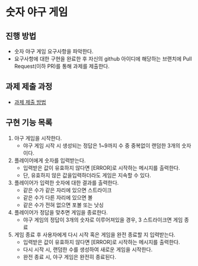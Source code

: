 # 숫자 야구 게임
## 진행 방법
* 숫자 야구 게임 요구사항을 파악한다.
* 요구사항에 대한 구현을 완료한 후 자신의 github 아이디에 해당하는 브랜치에 Pull Request(이하 PR)를 통해 과제를 제출한다.

## 과제 제출 과정
* [과제 제출 방법](https://github.com/next-step/nextstep-docs/tree/master/precourse)

## 구현 기능 목록
1. 야구 게임을 시작한다.
    - 야구 게임 시작 시 생성되는 정답은 1~9까지 수 중 중복없이 랜덤한 3개의 숫자이다.
2. 플레이어에게 숫자를 입력받는다.
    - 입력받은 값이 유효하지 않다면 [ERROR]로 시작하는 메시지를 출력한다.
    - 단, 유효하지 않은 값을입력하더라도 게임은 지속할 수 있다.
3. 플레이어가 입력한 숫자에 대한 결과를 출력한다.
    - 같은 수가 같은 자리에 있으면 스트라이크
    - 같은 수가 다른 자리에 있으면 볼
    - 같은 수가 전혀 없으면 포볼 또는 낫싱
4. 플레이어가 정답을 맞추면 게임을 종료한다.
    - 야구 게임의 정답이 3개의 숫자로 이루어져있을 경우, 3 스트라이크면 게임 종료
5. 게임 종료 후 사용자에게 다시 시작 혹은 게임을 완전 종료할 지 입력받는다.
    - 입력받은 값이 유효하지 않다면 [ERROR]로 시작하는 메시지를 출력한다.
    - 다시 시작 시, 랜덤한 수를 생성하여 새로운 게임을 시작한다.
    - 완전 종료 시, 야구 게임은 완전히 종료된다.
